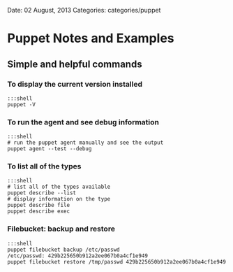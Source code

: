 Date: 02 August, 2013
Categories: categories/puppet

# Puppet Notes and Examples

## Simple and helpful commands

### To display the current version installed

    :::shell
    puppet -V
    
### To run the agent and see debug information

    :::shell
    # run the puppet agent manually and see the output
    puppet agent --test --debug

### To list all of the types

    :::shell
    # list all of the types available
    puppet describe --list
    # display information on the type
    puppet describe file
    puppet describe exec

### Filebucket: backup and restore

    :::shell
    puppet filebucket backup /etc/passwd
    /etc/passwd: 429b225650b912a2ee067b0a4cf1e949
    puppet filebucket restore /tmp/passwd 429b225650b912a2ee067b0a4cf1e949